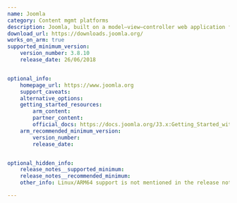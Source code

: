 ```yaml
---
name: Joomla
category: Content mgmt platforms
description: Joomla, built on a model–view–controller web application framework, is a free and open-source content management system (CMS) for publishing web content. It can be used independently of the CMS that allows a user to build powerful online applications.
download_url: https://downloads.joomla.org/
works_on_arm: true
supported_minimum_version:
    version_number: 3.8.10
    release_date: 26/06/2018


optional_info:
    homepage_url: https://www.joomla.org
    support_caveats:
    alternative_options:
    getting_started_resources:
        arm_content:
        partner_content:
        official_docs: https://docs.joomla.org/J3.x:Getting_Started_with_Joomla!
    arm_recommended_minimum_version:
        version_number:
        release_date:


optional_hidden_info:
    release_notes__supported_minimum:
    release_notes__recommended_minimum:
    other_info: Linux/ARM64 support is not mentioned in the release notes, although it can be found at the DockerHub releases [here](https://hub.docker.com/_/joomla/tags?page=59&page_size=&name=&ordering=).

---
```

